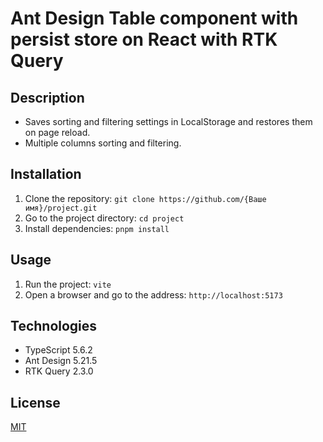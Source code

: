 # Ant Design Table component with persist store on React with RTK Query

## Description
* Saves sorting and filtering settings in LocalStorage and restores them on page reload.
* Multiple columns sorting and filtering.

## Installation

1. Clone the repository: `git clone https://github.com/{Ваше имя}/project.git`
2. Go to the project directory: `cd project`
3. Install dependencies: `pnpm install`

## Usage

1. Run the project: `vite`
2. Open a browser and go to the address: `http://localhost:5173`

## Technologies

* TypeScript 5.6.2
* Ant Design 5.21.5
* RTK Query 2.3.0

## License

[MIT](https://opensource.org/licenses/MIT)
